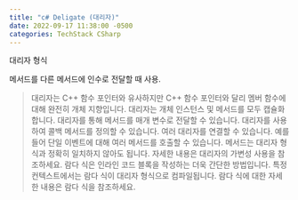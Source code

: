```yaml
---
title: "c# Deligate (대리자)"
date: 2022-09-17 11:38:00 -0500
categories: TechStack CSharp
---
```


대리자 형식

메서드를 다른 메서드에 인수로 전달할 때 사용.
>대리자는 C++ 함수 포인터와 유사하지만 C++ 함수 포인터와 달리 멤버 함수에 대해 완전히 개체 지향입니다. 대리자는 개체 인스턴스 및 메서드를 모두 캡슐화합니다.
>대리자를 통해 메서드를 매개 변수로 전달할 수 있습니다.
>대리자를 사용하여 콜백 메서드를 정의할 수 있습니다.
>여러 대리자를 연결할 수 있습니다. 예를 들어 단일 이벤트에 대해 여러 메서드를 호출할 수 있습니다.
>메서드는 대리자 형식과 정확히 일치하지 않아도 됩니다. 자세한 내용은 대리자의 가변성 사용을 참조하세요.
>람다 식은 인라인 코드 블록을 작성하는 더욱 간단한 방법입니다. 특정 컨텍스트에서는 람다 식이 대리자 형식으로 컴파일됩니다. 람다 식에 대한 자세한 내용은 람다 식을 참조하세요.
